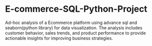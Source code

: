 # E-commerce-SQL-Python-Project
Ad-hoc analysis of a Ecommerce platform using advance sql and seaborn(python library) for data visualization.
The analysis includes customer behavior, sales trends, and product performance to provide actionable insights for improving business strategies.
